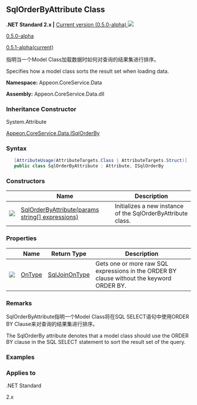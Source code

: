 ## **SqlOrderByAttribute Class**

**.NET Standard 2.x |**  <a href="javascript:void(0)" class="dropdown">Current version (0.5.0-alpha) <img src="~/images/dropdown.png"/></a>

<div class="otherversions"  value="versdiv">
<a href="javascript:void(0)">0.5.0-alpha</a>

<a href="javascript:void(0)">0.5.1-alpha(current)</a>

</div>

指明当一个Model Class加载数据时如何对查询的结果集进行排序。

Specifies how a model class sorts the result set when loading data.

 **Namespace:** Appeon.CoreService.Data

 **Assembly:** Appeon.CoreService.Data.dll

### **Inheritance Constructor**

System.Attribute

[Appeon.CoreService.Data.ISqlOrderBy](../../../ISqlOrderBy/ISqlOrderBy.html)

### **Syntax**

```c#
   [AttributeUsage(AttributeTargets.Class | AttributeTargets.Struct)]
   public class SqlOrderByAttribute : Attribute, ISqlOrderBy
```

### **Constructors**

|                           | Name                                                         | Description                                                         |
| ------------------------- | ------------------------------------------------------------ | ------------------------------------------------------------ |
| ![](~/images/method.jpeg) | [SqlOrderByAttribute(params string[] expressions)](Constructor/SqlOrderByAttribute.html) | Initializes a new instance of the SqlOrderByAttribute class. |

### **Properties**

|                             | Name                           | Return Type                                                   | Description                                                         |
| --------------------------- | ------------------------------ | ---------------------------------------------------------- | ------------------------------------------------------------ |
| ![](~/images/property.jpeg) | [OnType](Property/OnType.html) | [SqlJoinOnType](../../../SqlJoinOnType/SqlJoinOnType.html) | Gets one or more raw SQL expressions in the ORDER BY clause without the keyword ORDER BY. |

### **Remarks**

SqlOrderByAttribute指明一个Model Class将在SQL SELECT语句中使用ORDER BY Clause来对查询的结果集进行排序。

The SqlOrderBy attribute denotes that a model class should use the ORDER BY clause in the SQL SELECT statement to sort the result set of the query.

### **Examples**



### **Applies to**

.NET Standard 

2.x